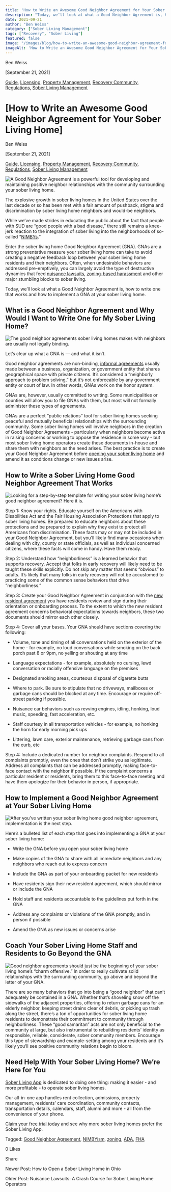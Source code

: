 ```yaml
---
title: 'How to Write an Awesome Good Neighbor Agreement for Your Sober Living Home'
description: "Today, we’ll look at what a Good Neighbor Agreement is, how to write one that works and how to implement a GNA at your sober living home."
date: 2021-09-21
author: "Ben Weiss"
category: ["Sober Living Management"]
tags: ["Recovery", "Sober Living"]
featured: false
image: "/images/blog/how-to-write-an-awesome-good-neighbor-agreement-for-your-sober-living-home/Screen_Shot_2021-09-21_at_2.31.05_PM.png"
imageAlt: 'How to Write an Awesome Good Neighbor Agreement for Your Sober Living Home'
---
```


Ben Weiss

[September 21, 2021]

[Guide](/sober-living-app-blog/category/Guide), [Licensing](/sober-living-app-blog/category/Licensing), [Property Management](/sober-living-app-blog/category/Property+Management), [Recovery Community](/sober-living-app-blog/category/Recovery+Community), [Regulations](/sober-living-app-blog/category/Regulations), [Sober Living Management](/sober-living-app-blog/category/Sober+Living+Management)

#  [How to Write an Awesome Good Neighbor Agreement for Your Sober Living Home]

Ben Weiss

[September 21, 2021]

[Guide](/sober-living-app-blog/category/Guide), [Licensing](/sober-living-app-blog/category/Licensing), [Property Management](/sober-living-app-blog/category/Property+Management), [Recovery Community](/sober-living-app-blog/category/Recovery+Community), [Regulations](/sober-living-app-blog/category/Regulations), [Sober Living Management](/sober-living-app-blog/category/Sober+Living+Management)

![A Good Neighbor Agreement is a powerful tool for developing and maintaining positive neighbor relationships with the community surrounding your sober living home.](/images/blog/how-to-write-an-awesome-good-neighbor-agreement-for-your-sober-living-home/Screen_Shot_2021-09-21_at_2.30.22_PM.png)

The explosive growth in sober living homes in the United States over the last decade or so has been met with a fair amount of pushback, stigma and discrimination by sober living home neighbors and would-be neighbors.

While we’ve made strides in educating the public about the fact that people with SUD are “good people with a bad disease,” there still remains a knee-jerk reaction to the integration of sober living into the neighborhoods of so-called “[NIMBYs](https://soberlivingapp.com/sober-living-app-blog/2019/11/19/dealing-with-nimbys-at-your-sober-living-housenbsp).”

Enter the sober living home Good Neighbor Agreement (GNA). GNAs are a strong preventative measure your sober living home can take to avoid creating a negative feedback loop between your sober living home residents and their neighbors. Often, when undesirable behaviors are addressed pre-emptively, you can largely avoid the type of destructive dynamics that feed [nuisance lawsuits](/sober-living-app-blog/nuisance-lawsuits-a-crash-course-for-sober-living-home-operators), [zoning-based harassment](/sober-living-app-blog/understanding-national-regulations-on-sober-living-homes-in-the-united-states-part-1) and other major stumbling blocks to sober living. 

Today, we’ll look at what a Good Neighbor Agreement is, how to write one that works and how to implement a GNA at your sober living home.

## What is a Good Neighbor Agreement and Why Would I Want to Write One for My Sober Living Home? 

![The good neighbor agreements sober living homes makes with neighbors are usually not legally binding.](/images/blog/how-to-write-an-awesome-good-neighbor-agreement-for-your-sober-living-home/Screen_Shot_2021-09-21_at_2.30.32_PM.png)

Let’s clear up what a GNA is — and what it isn’t. 

Good neighbor agreements are non-binding, [informal agreements](https://www.jstor.org/stable/29766980) usually made between a business, organization, or government entity that shares geographical space with private citizens. It’s considered a “neighborly approach to problem solving,” but it’s not enforceable by any government entity or court of law. In other words, GNAs work on the honor system. 

GNAs are, however, usually committed to writing. Some municipalities or counties will allow you to file GNAs with them, but most will not formally administer these types of agreements. 

GNAs are a perfect “public relations” tool for sober living homes seeking peaceful and mutually beneficial relationships with the surrounding community. Some sober living homes will involve neighbors in the creation of Good Neighbor Agreements - particularly when neighbors become active in raising concerns or working to oppose the residence in some way - but most sober living home operators create these documents in-house and share them with neighbors as the need arises. The best practice is to create your Good Neighbor Agreement before [opening your sober living home](https://soberlivingapp.com/sober-living-app-blog/2019/5/13/you-opened-a-sober-living-homenow-what) and amend it as conditions change or new issues arise. 

## How to Write a Sober Living Home Good Neighbor Agreement That Works 

![Looking for a step-by-step template for writing your sober living home’s good neighbor agreement? Here it is.](/images/blog/how-to-write-an-awesome-good-neighbor-agreement-for-your-sober-living-home/Screen_Shot_2021-09-21_at_2.30.44_PM.png)

Step 1: Know your rights. Educate yourself on the Americans with Disabilities Act and the Fair Housing Association Protections that apply to sober living homes. Be prepared to educate neighbors about these protections and be prepared to explain why they exist to protect all Americans from discrimination. These facts may or may not be included in your Good Neighbor Agreement, but you’ll likely find many occasions when dealing with city, county or state officials, as well as individual concerned citizens, where these facts will come in handy. Have them ready.

Step 2: Understand how “neighborliness” is a learned behavior that supports recovery. Accept that folks in early recovery will likely need to be taught these skills explicitly. Do not skip any matter that seems “obvious” to adults. It’s likely that many folks in early recovery will not be accustomed to practicing some of the common sense behaviors that drive “neighborliness.” 

Step 3: Create your Good Neighbor Agreement in conjunction with the [new resident agreement](https://soberlivingapp.com/sober-living-app-blog/2020/6/30/heres-what-you-need-to-start-including-in-your-sober-living-home-resident-agreements) you have residents review and sign during their orientation or onboarding process. To the extent to which the new resident agreement concerns behavioral expectations towards neighbors, these two documents should mirror each other closely. 

Step 4: Cover all your bases. Your GNA should have sections covering the following: 

  * Volume, tone and timing of all conversations held on the exterior of the home - for example, no loud conversations while smoking on the back porch past 8 or 9pm, no yelling or shouting at any time

  * Language expectations - for example, absolutely no cursing, lewd conversation or racially offensive language on the premises

  * Designated smoking areas, courteous disposal of cigarette butts 

  * Where to park. Be sure to stipulate that no driveways, mailboxes or garbage cans should be blocked at any time. Encourage or require off-street parking if possible. 

  * Nuisance car behaviors such as revving engines, idling, honking, loud music, speeding, fast acceleration, etc.

  * Staff courtesy in all transportation vehicles - for example, no honking the horn for early morning pick ups 

  * Littering, lawn care, exterior maintenance, retrieving garbage cans from the curb, etc

Step 4: Include a dedicated number for neighbor complaints. Respond to all complaints promptly, even the ones that don’t strike you as legitimate. Address all complaints that can be addressed promptly, making face-to-face contact with the neighbor if possible. If the complaint concerns a particular resident or residents, bring them to this face-to-face meeting and have them apologize for their behavior in person, if appropriate. 

## How to Implement a Good Neighbor Agreement at Your Sober Living Home 

![After you’ve written your sober living home good neighbor agreement, implementation is the next step.](/images/blog/how-to-write-an-awesome-good-neighbor-agreement-for-your-sober-living-home/Screen_Shot_2021-09-21_at_2.30.55_PM.png)

Here’s a bulleted list of each step that goes into implementing a GNA at your sober living home:

  * Write the GNA before you open your sober living home 

  * Make copies of the GNA to share with all immediate neighbors and any neighbors who reach out to express concern

  * Include the GNA as part of your onboarding packet for new residents

  * Have residents sign their new resident agreement, which should mirror or include the GNA

  * Hold staff and residents accountable to the guidelines put forth in the GNA

  * Address any complaints or violations of the GNA promptly, and in person if possible 

  * Amend the GNA as new issues or concerns arise

## Coach Your Sober Living Home Staff and Residents to Go Beyond the GNA

![Good neighbor agreements should just be the beginning of your sober living home’s “charm offensive.” In order to really cultivate solid relationships with the surrounding community, go above and beyond the letter of your GNA.](/images/blog/how-to-write-an-awesome-good-neighbor-agreement-for-your-sober-living-home/Screen_Shot_2021-09-21_at_2.31.05_PM.png)

There are so many behaviors that go into being a “good neighbor” that can’t adequately be contained in a GNA. Whether that’s shoveling snow off the sidewalks of the adjacent properties, offering to return garbage cans for an elderly neighbor, keeping street drains clear of debris, or picking up trash along the street, there’s a ton of opportunities for sober living home residents to demonstrate their commitment to community through neighborliness. These “good samaritan” acts are not only beneficial to the community at large, but also instrumental to rebuilding residents’ identity as responsible, reliable, considerate, sober community members. Encourage this type of stewardship and example-setting among your residents and it’s likely you’ll see positive community relations begin to bloom.

## Need Help With Your Sober Living Home? We’re Here for You

[Sober Living App](/) is dedicated to doing one thing: making it easier - and more profitable - to operate sober living homes. 

Our all-in-one app handles rent collection, admissions, property management, residents’ care coordination, community contacts, transportation details, calendars, staff, alumni and more - all from the convenience of your phone. 

[Claim your free trial today](https://behavehealth.com/get-started) and see why more sober living homes prefer the Sober Living App.

Tagged: [Good Neighbor Agreement](/sober-living-app-blog/tag/Good+Neighbor+Agreement), [NIMBYism](/sober-living-app-blog/tag/NIMBYism), [zoning](/sober-living-app-blog/tag/zoning), [ADA](/sober-living-app-blog/tag/ADA), [FHA](/sober-living-app-blog/tag/FHA)

0 Likes

Share

Newer Post: How to Open a Sober Living Home in Ohio

Older Post: Nuisance Lawsuits: A Crash Course for Sober Living Home Operators